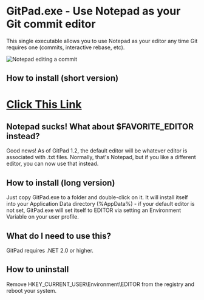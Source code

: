 # GitPad.exe - Use Notepad as your Git commit editor

This single executable allows you to use Notepad as your editor any time Git
requires one (commits, interactive rebase, etc).

![Notepad editing a commit](http://f.cl.ly/items/3A3Y3P3B3Y3P1B0e2Q0Y/Grab.png)

## How to install (short version)

# [Click This Link](https://github.com/github/GitPad/releases/download/v1.4.0/Gitpad.zip)

## Notepad sucks! What about $FAVORITE\_EDITOR instead?

Good news! As of GitPad 1.2, the default editor will be whatever editor is
associated with .txt files. Normally, that's Notepad, but if you like a different
editor, you can now use that instead.

## How to install (long version)

Just copy GitPad.exe to a folder and double-click on it. It will install
itself into your Application Data directory (%AppData%) - if your default
editor is not set, GitPad.exe will set itself to EDITOR via setting an
Environment Variable on your user profile.

## What do I need to use this?

GitPad requires .NET 2.0 or higher.

## How to uninstall

Remove HKEY_CURRENT_USER\Environment\EDITOR from the registry and reboot your
system.
